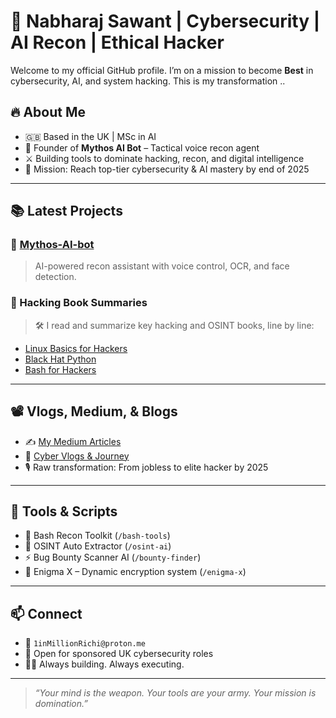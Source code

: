 # 🧠 Nabharaj Sawant | Cybersecurity | AI Recon | Ethical Hacker

Welcome to my official GitHub profile. I’m on a mission to become **Best** in cybersecurity, AI, and system hacking. This is my transformation ..

## 🔥 About Me
- 🇬🇧 Based in the UK | MSc in AI
- 🧠 Founder of **Mythos AI Bot** – Tactical voice recon agent
- ⚔️ Building tools to dominate hacking, recon, and digital intelligence
- 🎯 Mission: Reach top-tier cybersecurity & AI mastery by end of 2025

---

## 📚 Latest Projects

### 🧠 [Mythos-AI-bot](https://github.com/0xDL01/Mythos-AI-bot)
> AI-powered recon assistant with voice control, OCR, and face detection.

### 📖 Hacking Book Summaries
> 🛠 I read and summarize key hacking and OSINT books, line by line:

- [Linux Basics for Hackers](https://github.com/0xDL01/linux-basics-summary)
- [Black Hat Python](https://github.com/0xDL01/black-hat-python-notes)
- [Bash for Hackers](https://github.com/0xDL01/bash-hacking-tools)

---

## 📽️ Vlogs, Medium, & Blogs

- ✍️ [My Medium Articles](https://medium.com/@Nabharaj_Sawant)  
- 🎥 [Cyber Vlogs & Journey](https://youtube.com/@KingDemLio)  
- 🎙️ Raw transformation: From jobless to elite hacker by 2025

---

## 🧰 Tools & Scripts

- 🔧 Bash Recon Toolkit (`/bash-tools`)
- 📂 OSINT Auto Extractor (`/osint-ai`)
- ⚡ Bug Bounty Scanner AI (`/bounty-finder`)
- 🧬 Enigma X – Dynamic encryption system (`/enigma-x`)

---

## 📫 Connect

- 📧 `1inMillionRichi@proton.me`
- 💼 Open for sponsored UK cybersecurity roles
- 👨‍🚀 Always building. Always executing.

---

> _“Your mind is the weapon. Your tools are your army. Your mission is domination.”_
